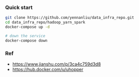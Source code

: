### Quick start
```bash
git clone https://github.com/yennanliu/data_infra_repo.git
cd data_infra_repo/hadoop_yarn_spark
docker-compose up -d

# down the service 
docker-compose down
```
### Ref
- https://www.jianshu.com/p/3ca4c759d3d8
- https://hub.docker.com/u/uhopper